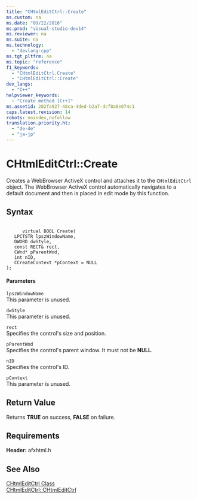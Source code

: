 ```yaml
---
title: "CHtmlEditCtrl::Create"
ms.custom: na
ms.date: "09/22/2016"
ms.prod: "visual-studio-dev14"
ms.reviewer: na
ms.suite: na
ms.technology: 
  - "devlang-cpp"
ms.tgt_pltfrm: na
ms.topic: "reference"
f1_keywords: 
  - "CHtmlEditCtrl.Create"
  - "CHtmlEditCtrl::Create"
dev_langs: 
  - "C++"
helpviewer_keywords: 
  - "Create method [C++]"
ms.assetid: 282fa927-48ca-4ded-b2a7-dcf8a8e874c1
caps.latest.revision: 14
robots: noindex,nofollow
translation.priority.ht: 
  - "de-de"
  - "ja-jp"
---
```

# CHtmlEditCtrl::Create
Creates a WebBrowser ActiveX control and attaches it to the `CHtmlEditCtrl` object. The WebBrowser ActiveX control automatically navigates to a default document and then is placed in edit mode by this function.  
  
## Syntax  
  
```  
  
      virtual BOOL Create(  
   LPCTSTR lpszWindowName,  
   DWORD dwStyle,  
   const RECT& rect,  
   CWnd* pParentWnd,  
   int nID,  
   CCreateContext *pContext = NULL  
);  
```  
  
#### Parameters  
 `lpszWindowName`  
 This parameter is unused.  
  
 `dwStyle`  
 This parameter is unused.  
  
 `rect`  
 Specifies the control's size and position.  
  
 `pParentWnd`  
 Specifies the control's parent window. It must not be **NULL**.  
  
 `nID`  
 Specifies the control's ID.  
  
 `pContext`  
 This parameter is unused.  
  
## Return Value  
 Returns **TRUE** on success, **FALSE** on failure.  
  
## Requirements  
 **Header:** afxhtml.h  
  
## See Also  
 [CHtmlEditCtrl Class](../vs140/chtmleditctrl-class.md)   
 [CHtmlEditCtrl::CHtmlEditCtrl](../vs140/chtmleditctrl--chtmleditctrl.md)